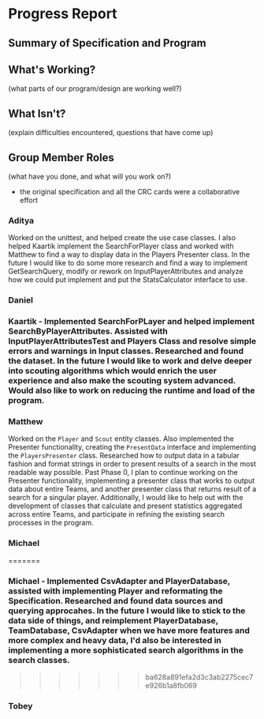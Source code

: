 # Progress Report

## Summary of Specification and Program

## What's Working?

(what parts of our program/design are working well?)

## What Isn't?

(explain difficulties encountered, questions that have come up)

## Group Member Roles

(what have you done, and what will you work on?)

- the original specification and all the CRC cards were a collaborative effort

### Aditya
Worked on the unittest, and helped create the use case classes. I also helped Kaartik implement the SearchForPlayer class and worked with Matthew to find a way to display data in the Players Presenter class. In the future I would like to do some more research and find a way to implement GetSearchQuery, modify or rework on InputPlayerAttributes and analyze how we could put implement and put the StatsCalculator interface to use.

### Daniel

### Kaartik - Implemented SearchForPLayer and helped implement SearchByPlayerAttributes. Assisted with InputPlayerAttributesTest and Players Class and resolve simple errors and warnings in Input classes. Researched and found the dataset. In the future I would like to work and delve deeper into scouting algorithms which would enrich the user experience and also make the scouting system advanced. Would also like to work on reducing the runtime and load of the program.

### Matthew
Worked on the `Player` and `Scout` entity classes. Also 
implemented the Presenter functionality, creating the `PresentData`
interface and implementing the `PlayersPresenter` class. Researched how to
output data in a tabular fashion and format strings in order to present results of a search
in the most readable way possible. Past Phase 0, I plan to continue
working on the Presenter functionality, implementing a presenter class
that works to output data about entire Teams, and another
presenter class that returns result of a search for a singular
player. Additionally, I would like to help out with the development
of classes that calculate and present statistics aggregated across
entire Teams, and participate in refining the existing search processes
in the program.

### Michael
=======
### Michael - Implemented CsvAdapter and PlayerDatabase, assisted with implementing Player and reformating the Specification. Researched  and found data sources and querying approcahes. In the future I would like to stick to the data side of things, and reimplement PlayerDatabase, TeamDatabase, CsvAdapter when we have more features and more complex and heavy data, I'd also be interested in implementing a more sophisticated search algorithms in the search classes. 
>>>>>>> ba628a891efa2d3c3ab2275cec7e926b1a8fb069

### Tobey

